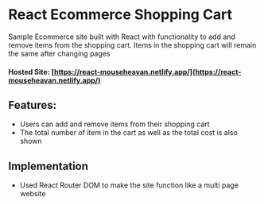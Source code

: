 # React Ecommerce Shopping Cart

Sample Ecommerce site built with React with functionality to add and remove items from the shopping cart. Items in the shopping cart will remain the same after changing pages

#### Hosted Site: [https://react-mouseheavan.netlify.app/](https://react-mouseheavan.netlify.app/) 

## Features: 

- Users can add and remove items from their shopping cart
- The total number of item in the cart as well as the total cost is also shown

## Implementation

- Used React Router DOM to make the site function like a multi page website